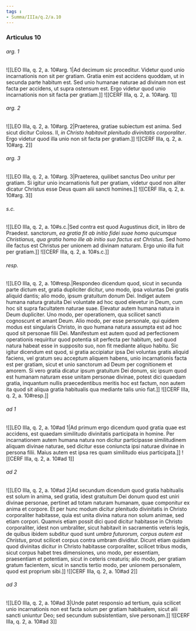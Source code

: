 ```yaml
---
tags : 
- Summa/IIIa/q.2/a.10
---
```


### Articulus 10

###### arg. 1
![[LEO IIIa, q. 2, a. 10#arg. 1|Ad decimum sic proceditur. Videtur quod unio incarnationis non sit per gratiam. Gratia enim est accidens quoddam, ut in secunda parte habitum est. Sed unio humanae naturae ad divinam non est facta per accidens, ut supra ostensum est. Ergo videtur quod unio incarnationis non sit facta per gratiam.]]
![[CERF IIIa, q. 2, a. 10#arg. 1]]

###### arg. 2
![[LEO IIIa, q. 2, a. 10#arg. 2|Praeterea, gratiae subiectum est anima. Sed sicut dicitur Coloss. II, *in Christo habitavit plenitudo divinitatis corporaliter*. Ergo videtur quod illa unio non sit facta per gratiam.]]
![[CERF IIIa, q. 2, a. 10#arg. 2]]

###### arg. 3
![[LEO IIIa, q. 2, a. 10#arg. 3|Praeterea, quilibet sanctus Deo unitur per gratiam. Si igitur unio incarnationis fuit per gratiam, videtur quod non aliter dicatur Christus esse Deus quam alii sancti homines.]]
![[CERF IIIa, q. 2, a. 10#arg. 3]]

###### s.c.
![[LEO IIIa, q. 2, a. 10#s.c.|Sed contra est quod Augustinus dicit, in libro de Praedest. sanctorum, *ea gratia fit ab initio fidei suae homo quicumque Christianus, qua gratia homo ille ab initio suo factus est Christus*. Sed homo ille factus est Christus per unionem ad divinam naturam. Ergo unio illa fuit per gratiam.]]
![[CERF IIIa, q. 2, a. 10#s.c.]]

###### resp.
![[LEO IIIa, q. 2, a. 10#resp.|Respondeo dicendum quod, sicut in secunda parte dictum est, gratia dupliciter dicitur, uno modo, ipsa voluntas Dei gratis aliquid dantis; alio modo, ipsum gratuitum donum Dei. Indiget autem humana natura gratuita Dei voluntate ad hoc quod elevetur in Deum, cum hoc sit supra facultatem naturae suae. Elevatur autem humana natura in Deum dupliciter. Uno modo, per operationem, qua scilicet sancti cognoscunt et amant Deum. Alio modo, per esse personale, qui quidem modus est singularis Christo, in quo humana natura assumpta est ad hoc quod sit personae filii Dei. Manifestum est autem quod ad perfectionem operationis requiritur quod potentia sit perfecta per habitum, sed quod natura habeat esse in supposito suo, non fit mediante aliquo habitu. Sic igitur dicendum est quod, si gratia accipiatur ipsa Dei voluntas gratis aliquid faciens, vel gratum seu acceptum aliquem habens, unio incarnationis facta est per gratiam, sicut et unio sanctorum ad Deum per cognitionem et amorem. Si vero gratia dicatur ipsum gratuitum Dei donum, sic ipsum quod est humanam naturam esse unitam personae divinae, potest dici quaedam gratia, inquantum nullis praecedentibus meritis hoc est factum, non autem ita quod sit aliqua gratia habitualis qua mediante talis unio fiat.]]
![[CERF IIIa, q. 2, a. 10#resp.]]

###### ad 1
![[LEO IIIa, q. 2, a. 10#ad 1|Ad primum ergo dicendum quod gratia quae est accidens, est quaedam similitudo divinitatis participata in homine. Per incarnationem autem humana natura non dicitur participasse similitudinem aliquam divinae naturae, sed dicitur esse coniuncta ipsi naturae divinae in persona filii. Maius autem est ipsa res quam similitudo eius participata.]]
![[CERF IIIa, q. 2, a. 10#ad 1]]

###### ad 2
![[LEO IIIa, q. 2, a. 10#ad 2|Ad secundum dicendum quod gratia habitualis est solum in anima, sed gratia, idest gratuitum Dei donum quod est uniri divinae personae, pertinet ad totam naturam humanam, quae componitur ex anima et corpore. Et per hunc modum dicitur plenitudo divinitatis in Christo corporaliter habitasse, quia est unita divina natura non solum animae, sed etiam corpori. Quamvis etiam possit dici quod dicitur habitasse in Christo corporaliter, idest non umbraliter, sicut habitavit in sacramentis veteris legis, de quibus ibidem subditur quod sunt *umbra futurorum, corpus autem est Christus*, prout scilicet corpus contra umbram dividitur. Dicunt etiam quidam quod divinitas dicitur in Christo habitasse corporaliter, scilicet tribus modis, sicut corpus habet tres dimensiones, uno modo, per essentiam, praesentiam et potentiam, sicut in ceteris creaturis; alio modo, per gratiam gratum facientem, sicut in sanctis tertio modo, per unionem personalem, quod est proprium sibi.]]
![[CERF IIIa, q. 2, a. 10#ad 2]]

###### ad 3
![[LEO IIIa, q. 2, a. 10#ad 3|Unde patet responsio ad tertium, quia scilicet unio incarnationis non est facta solum per gratiam habitualem, sicut alii sancti uniuntur Deo; sed secundum subsistentiam, sive personam.]]
![[CERF IIIa, q. 2, a. 10#ad 3]]

